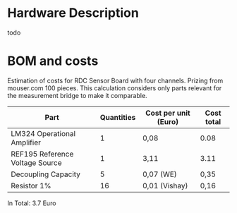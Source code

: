 # Hardware Description
todo
# BOM and costs
Estimation of costs for RDC Sensor Board with four channels. Prizing from mouser.com 100 pieces. This calculation considers only parts relevant for the measurement bridge to make it comparable.  

| Part                             | Quantities      | Cost per unit (Euro) | Cost total |
| -------------------------------- | -----------     | -----------          | ---------- |
| LM324 Operational Amplifier      | 1               | 0,08 | 0.08  |
| REF195 Reference Voltage Source  | 1               | 3,11 | 3.11  |
| Decoupling Capacity              | 5               | 0,07 (WE) | 0,35 |
| Resistor 1%                      | 16              | 0,01 (Vishay)  | 0,16 |

In Total: 3.7 Euro
